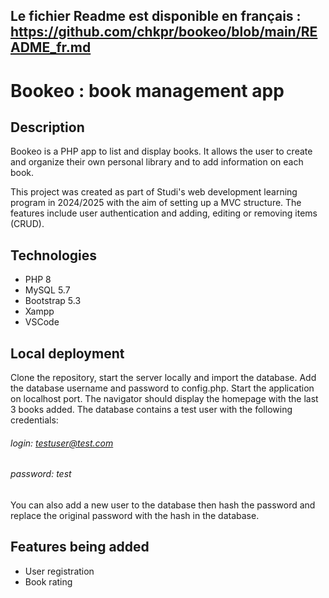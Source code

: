 ## Le fichier Readme est disponible en français : https://github.com/chkpr/bookeo/blob/main/README_fr.md

# Bookeo : book management app

## Description

Bookeo is a PHP app to list and display books. It allows the user to create and organize their own personal library and to add information on each book.

This project was created as part of Studi's web development learning program in 2024/2025 with the aim of setting up a MVC structure. The features include user authentication and adding, editing or removing items (CRUD).

## Technologies

- PHP 8
- MySQL 5.7
- Bootstrap 5.3
- Xampp
- VSCode

## Local deployment

Clone the repository, start the server locally and import the database. Add the database username and password to config.php. Start the application on localhost port. The navigator should display the homepage with the last 3 books added.
The database contains a test user with the following credentials:

###### login: testuser@test.com

###### password: test

You can also add a new user to the database then hash the password and replace the original password with the hash in the database.

## Features being added

- User registration
- Book rating
